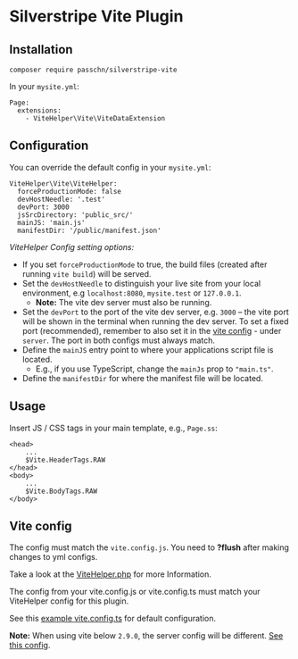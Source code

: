 # Silverstripe Vite Plugin

## Installation

```
composer require passchn/silverstripe-vite
```

In your `mysite.yml`:

```
Page:
  extensions:
    - ViteHelper\Vite\ViteDataExtension
```

## Configuration

You can override the default config in your `mysite.yml`:

```
ViteHelper\Vite\ViteHelper:
  forceProductionMode: false
  devHostNeedle: '.test'
  devPort: 3000
  jsSrcDirectory: 'public_src/'
  mainJS: 'main.js'
  manifestDir: '/public/manifest.json'
```

*ViteHelper Config setting options:*
- If you set `forceProductionMode` to true, the build files (created after running `vite build`) will be served.
- Set the `devHostNeedle` to distinguish your live site from your local environment, e.g `localhost:8080`, `mysite.test` or `127.0.0.1`. 
  - **Note:** The vite dev server must also be running. 
- Set the `devPort` to the port of the vite dev server, e.g. `3000` – the vite port will be shown in the terminal when running the dev server. To set a fixed port (recommended), remember to also set it in the [vite config](https://github.com/brandcom/silverstripe-vite/wiki/example-vite-config) - under `server`. The port in both configs must always match. 
- Define the `mainJS` entry point to where your applications script file is located.
  - E.g., if you use TypeScript, change the `mainJs` prop to `"main.ts"`.
- Define the `manifestDir` for where the manifest file will be located.

## Usage

Insert JS / CSS tags in your main template, e.g., `Page.ss`:

```
<head>
    ...
    $Vite.HeaderTags.RAW
</head>
<body>
    ...
    $Vite.BodyTags.RAW
</body>
```

## Vite config

The config must match the `vite.config.js`. You need to **?flush** after making changes to yml configs.

Take a look at the [ViteHelper.php](https://github.com/passchn/silverstripe-vite/blob/master/src/Vite/ViteHelper.php) for more Information. 

The config from your vite.config.js or vite.config.ts must match your ViteHelper config for this plugin.

See this [example vite.config.ts](https://github.com/brandcom/silverstripe-vite/wiki/example-vite-config) for default configuration. 

**Note:** When using vite below `2.9.0`, the server config will be different. [See this config](https://github.com/brandcom/silverstripe-vite/wiki/example-vite-config#vite-below-290).
